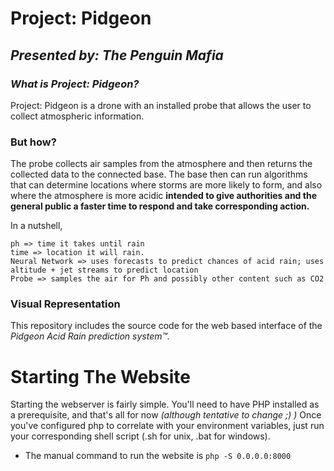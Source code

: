 # Project: Pidgeon
## *Presented by: The Penguin Mafia* 
### ***What is Project: Pidgeon?***

Project: Pidgeon is a drone with an installed probe that allows the user to collect atmospheric information. 

### But how?

The probe collects air samples from the atmosphere and then returns the collected data to the connected base. The base then can run algorithms that can determine locations where storms are more likely to form, and also where the atmosphere is more acidic **intended to give authorities and the general public a faster time to respond and take corresponding action.**

In a nutshell,
```
ph => time it takes until rain
time => location it will rain. 
Neural Network => uses forecasts to predict chances of acid rain; uses altitude + jet streams to predict location
Probe => samples the air for Ph and possibly other content such as CO2
```


### Visual Representation

This repository includes the source code for the web based interface of the *Pidgeon Acid Rain prediction system™.*

# Starting The Website
Starting the webserver is fairly simple. You'll need to have PHP installed as a prerequisite, and that's all for now *(although tentative to change ;) )*
Once you've configured php to correlate with your environment variables, just run your corresponding shell script (.sh for unix, .bat for windows).
* The manual command to run the website is
`` php -S 0.0.0.0:8000 ``
